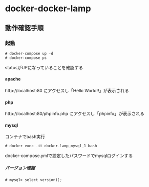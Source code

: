 # docker-docker-lamp
## 動作確認手順

### 起動

~~~
# docker-compose up -d
# docker-compose ps
~~~
statusがUPになっていることを確認する

#### apache
http://localhost:80 にアクセスし「Hello World!!」が表示される

#### php
http://localhost:80/phpinfo.php にアクセスし「phpinfo」が表示される

#### mysql
コンテナでbash実行
~~~
# docker exec -it docker-lamp_mysql_1 bash
~~~

docker-compose.ymlで設定したパスワードでmysqlログインする

##### バージョン確認
~~~
# mysql> select version();
~~~
